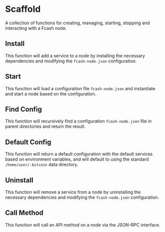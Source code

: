 # Scaffold
A collection of functions for creating, managing, starting, stopping and interacting with a Fcash node.

## Install
This function will add a service to a node by installing the necessary dependencies and modifying the `fcash-node.json` configuration.

## Start
This function will load a configuration file `fcash-node.json` and instantiate and start a node based on the configuration.

## Find Config
This function will recursively find a configuration `fcash-node.json` file in parent directories and return the result.

## Default Config
This function will return a default configuration with the default services based on environment variables, and will default to using the standard `/home/user/.bitcoin` data directory.

## Uninstall
This function will remove a service from a node by uninstalling the necessary dependencies and modifying the `fcash-node.json` configuration.

## Call Method
This function will call an API method on a node via the JSON-RPC interface.
